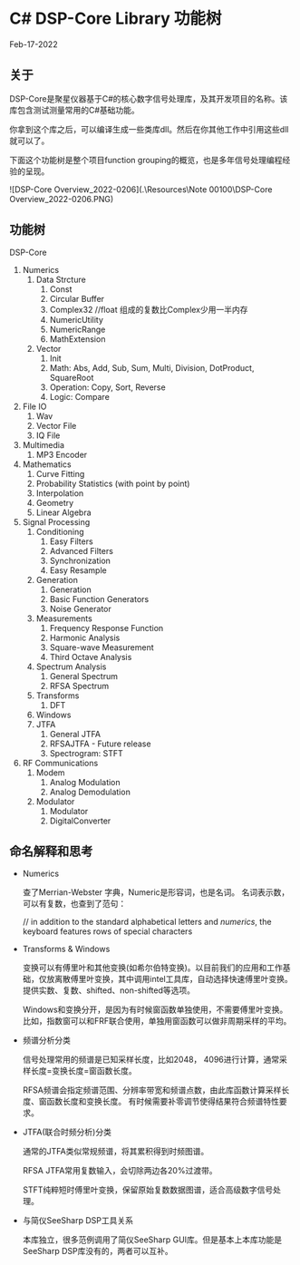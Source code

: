 # C# DSP-Core Library 功能树

Feb-17-2022

## 关于

DSP-Core是聚星仪器基于C#的核心数字信号处理库，及其开发项目的名称。该库包含测试测量常用的C#基础功能。

你拿到这个库之后，可以编译生成一些类库dll。然后在你其他工作中引用这些dll就可以了。

下面这个功能树是整个项目function grouping的概览，也是多年信号处理编程经验的呈现。

![DSP-Core Overview_2022-0206](.\Resources\Note 00100\DSP-Core Overview_2022-0206.PNG)

## 功能树

DSP-Core

1. Numerics
   1. Data Strcture
      1. Const
      2. Circular Buffer
      3. Complex32  //float 组成的复数比Complex少用一半内存
      4. NumericUtility
      5. NumericRange
      6. MathExtension
   2. Vector
      1. Init
      2. Math: Abs, Add, Sub, Sum, Multi, Division, DotProduct, SquareRoot
      3. Operation: Copy, Sort, Reverse
      4. Logic: Compare
2. File IO
   1. Wav
   2. Vector File
   3. IQ File
3. Multimedia
   1. MP3 Encoder
4. Mathematics
   1. Curve Fitting
   2. Probability Statistics (with point by point)
   3. Interpolation
   4. Geometry
   5. Linear Algebra
5. Signal Processing
   1. Conditioning
      1. Easy Filters
      2. Advanced Filters
      3. Synchronization
      4. Easy Resample
   2. Generation
      1. Generation
      2. Basic Function Generators
      3. Noise Generator
   3. Measurements
      1. Frequency Response Function
      2. Harmonic Analysis
      3. Square-wave Measurement
      4. Third Octave Analysis
   4. Spectrum Analysis
      1. General Spectrum
      2. RFSA Spectrum
   5. Transforms
      1. DFT
   6. Windows
   7. JTFA
      1. General JTFA
      2. RFSAJTFA - Future release
      3. Spectrogram: STFT
6. RF Communications
   1. Modem
      1. Analog Modulation
      2. Analog Demodulation
   2. Modulator
      1. Modulator
      2. DigitalConverter



## 命名解释和思考

* Numerics

  查了Merrian-Webster 字典，Numeric是形容词，也是名词。 名词表示数，可以有复数，也查到了范句：

  // in addition to the standard alphabetical letters and *numerics*, the keyboard features rows of special characters

* Transforms & Windows

  变换可以有傅里叶和其他变换(如希尔伯特变换)。以目前我们的应用和工作基础，仅放离散傅里叶变换，其中调用intel工具库，自动选择快速傅里叶变换。提供实数、复数、shifted、non-shifted等选项。

  Windows和变换分开，是因为有时候窗函数单独使用，不需要傅里叶变换。比如，指数窗可以和FRF联合使用，单独用窗函数可以做非周期采样的平均。

* 频谱分析分类

  信号处理常用的频谱是已知采样长度，比如2048， 4096进行计算，通常采样长度=变换长度=窗函数长度。

  RFSA频谱会指定频谱范围、分辨率带宽和频谱点数，由此库函数计算采样长度、窗函数长度和变换长度。 有时候需要补零调节使得结果符合频谱特性要求。

* JTFA(联合时频分析)分类

  通常的JTFA类似常规频谱，将其累积得到时频图谱。

  RFSA JTFA常用复数输入，会切除两边各20%过渡带。

  STFT纯粹短时傅里叶变换，保留原始复数数据图谱，适合高级数字信号处理。

* 与简仪SeeSharp DSP工具关系

  本库独立，很多范例调用了简仪SeeSharp GUI库。但是基本上本库功能是SeeSharp DSP库没有的，两者可以互补。